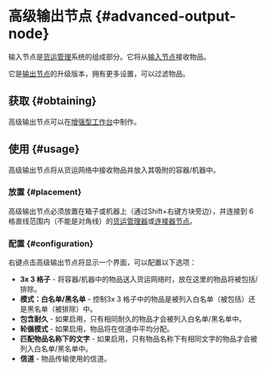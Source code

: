 # 高级输出节点 {#advanced-output-node}

输入节点是[货运管理](/Cargo-Management)系统的组成部分。它将从[输入节点](/Input-Node)接收物品。

它是[输出节点](/Output-Node)的升级版本，拥有更多设置，可以过滤物品。

## 获取 {#obtaining}

高级输出节点可以在[增强型工作台](/Enhanced-Crafting-Table)中制作。

## 使用 {#usage}

高级输出节点将从货运网络中接收物品并放入其吸附的容器/机器中。

### 放置 {#placement}

高级输出节点必须放置在箱子或机器上（通过Shift+右键方块旁边），并连接到 6 格直线范围内（不能是对角线）的[货运管理器](/Cargo-Manager)或[连接器节点](/Connector-Node)。

### 配置 {#configuration}

右键点击高级输出节点将显示一个界面，可以配置以下选项：

* **3x 3 格子** - 将容器/机器中的物品送入货运网络时，放在这里的物品将被包括/排除。
* **模式：白名单/黑名单** - 控制3x 3 格子中的物品是被列入白名单（被包括）还是黑名单（被排除）中。
* **包含耐久** - 如果启用，只有相同耐久的物品才会被列入白名单/黑名单中。
* **轮循模式** - 如果启用，物品将在信道中平均分配。
* **匹配物品名称下的文字** - 如果启用，只有物品名称下有相同文字的物品才会被列入白名单/黑名单中。
* **信道** - 物品传输使用的信道。
